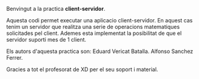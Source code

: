 Benvingut a la practica **client-servidor**. 

Aquesta codi permet executar una aplicacio client-servidor. En aquest cas tenim un servidor que realitza una serie de operacions matematiques solicitades pel client. Ademes esta implementat la posibilitat de que el servidor suporti mes de 1 client. 

Els autors d'aquesta practica son:
Eduard Vericat Batalla. 
Alfonso Sanchez Ferrer. 

Gracies a tot el profesorat de XD per el seu soport i material. 